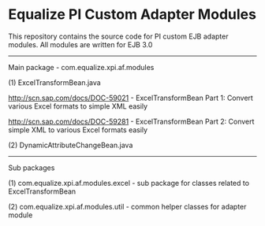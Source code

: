 Equalize PI Custom Adapter Modules
==================
This repository contains the source code for PI custom EJB adapter modules.
All modules are written for EJB 3.0

----------------------------------------------------
Main package - com.equalize.xpi.af.modules

(1) ExcelTransformBean.java

http://scn.sap.com/docs/DOC-59021 - ExcelTransformBean Part 1: Convert various Excel formats to simple XML easily

http://scn.sap.com/docs/DOC-59281 - ExcelTransformBean Part 2: Convert simple XML to various Excel formats easily

(2) DynamicAttributeChangeBean.java


----------------------------------------------------
Sub packages

(1) com.equalize.xpi.af.modules.excel - sub package for classes related to ExcelTransformBean

(2) com.equalize.xpi.af.modules.util - common helper classes for adapter module
